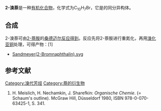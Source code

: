 **2-溴萘**是一种[有机化合物](../Page/有机化合物.md "wikilink")，化学式为C<sub>10</sub>H<sub>7</sub>Br，它是的同分异构体。

## 合成

2-溴萘可由[2-萘胺](../Page/2-萘胺.md "wikilink")的[桑德迈尔反应得到](https://zh.wikipedia.org/wiki/桑德迈尔反应 "wikilink")。反应先将2-萘胺进行重氮化，再用[溴化亚铜](../Page/溴化亚铜.md "wikilink")处理，可得产物：\[1\]

  -
    [Sandmeyer(2-Bromnaphthalin).svg](https://zh.wikipedia.org/wiki/File:Sandmeyer\(2-Bromnaphthalin\).svg "fig:Sandmeyer(2-Bromnaphthalin).svg")

## 参考文献

[Category:溴代芳烃](https://zh.wikipedia.org/wiki/Category:溴代芳烃 "wikilink") [Category:萘的衍生物](https://zh.wikipedia.org/wiki/Category:萘的衍生物 "wikilink")

1.  H. Meislich, H. Nechamkin, J. Sharefkin: *Organische Chemie*. (= Schaum's outline). McGraw Hill, Düsseldorf 1980, ISBN 978-0-070-63425-1, S. 341.